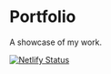 # Portfolio
A showcase of my work.



[![Netlify Status](https://api.netlify.com/api/v1/badges/967ec26e-276c-4967-ac7a-82336c232314/deploy-status)](https://app.netlify.com/sites/jplosier-portfolio/deploys)
